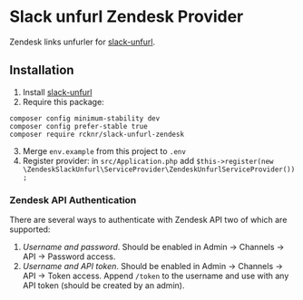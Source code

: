 # Slack unfurl Zendesk Provider

Zendesk links unfurler for [slack-unfurl].

[slack-unfurl]: https://github.com/glensc/slack-unfurl

## Installation

1. Install [slack-unfurl]
2. Require this package:
```
composer config minimum-stability dev
composer config prefer-stable true
composer require rcknr/slack-unfurl-zendesk
```
3. Merge `env.example` from this project to `.env`
4. Register provider: in `src/Application.php` add `$this->register(new \ZendeskSlackUnfurl\ServiceProvider\ZendeskUnfurlServiceProvider());`

[slack-unfurl]: https://github.com/glensc/slack-unfurl

### Zendesk API Authentication

There are several ways to authenticate with Zendesk API two of which are supported:

1. *Username and password*. Should be enabled in Admin -> Channels -> API -> Password access.
2. *Username and API token*. Should be enabled in Admin -> Channels -> API -> Token access. Append `/token` to the username and use with any API token (should be created by an admin).